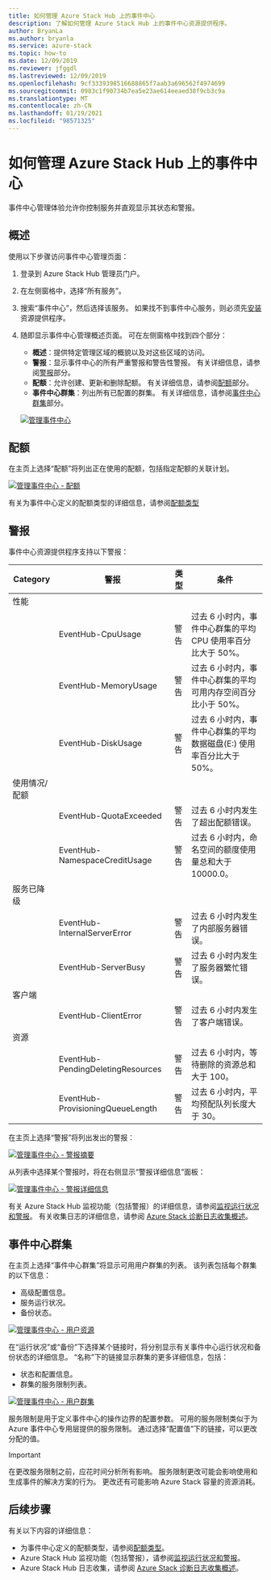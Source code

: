 ```yaml
---
title: 如何管理 Azure Stack Hub 上的事件中心
description: 了解如何管理 Azure Stack Hub 上的事件中心资源提供程序。
author: BryanLa
ms.author: bryanla
ms.service: azure-stack
ms.topic: how-to
ms.date: 12/09/2019
ms.reviewer: jfggdl
ms.lastreviewed: 12/09/2019
ms.openlocfilehash: 9cf3339398516688865f7aab3a696562f4974699
ms.sourcegitcommit: 0983c1f90734b7ea5e23ae614eeaed38f9cb3c9a
ms.translationtype: MT
ms.contentlocale: zh-CN
ms.lasthandoff: 01/19/2021
ms.locfileid: "98571325"
---
```

# <a name="how-to-manage-event-hubs-on-azure-stack-hub"></a>如何管理 Azure Stack Hub 上的事件中心

事件中心管理体验允许你控制服务并直观显示其状态和警报。 

## <a name="overview"></a>概述

使用以下步骤访问事件中心管理页面：

1. 登录到 Azure Stack Hub 管理员门户。
2. 在左侧窗格中，选择“所有服务”。
3. 搜索“事件中心”，然后选择该服务。 如果找不到事件中心服务，则必须先[安装](event-hubs-rp-install.md)资源提供程序。
4. 随即显示事件中心管理概述页面。 可在左侧窗格中找到四个部分：
   - **概述**：提供特定管理区域的概貌以及对这些区域的访问。
   - **警报**：显示事件中心的所有严重警报和警告性警报。 有关详细信息，请参阅[警报](#alerts)部分。
   - **配额**：允许创建、更新和删除配额。 有关详细信息，请参阅[配额](#quotas)部分。
   - **事件中心群集**：列出所有已配置的群集。 有关详细信息，请参阅[事件中心群集](#event-hubs-clusters)部分。

   [![管理事件中心](media/event-hubs-rp-manage/1-manage-event-hubs.png)](media/event-hubs-rp-manage/1-manage-event-hubs.png#lightbox)

## <a name="quotas"></a>配额

在主页上选择“配额”将列出正在使用的配额，包括指定配额的关联计划。 
 
[![管理事件中心 - 配额](media/event-hubs-rp-manage/3-quotas.png)](media/event-hubs-rp-manage/3-quotas.png#lightbox)

有关为事件中心定义的配额类型的详细信息，请参阅[配额类型](azure-stack-quota-types.md#event-hubs-quota-types)

## <a name="alerts"></a>警报

事件中心资源提供程序支持以下警报：
   
| Category | 警报 | 类型 | 条件 |
|----------|-------|------|-----------|
| 性能 | | | |
| | EventHub-CpuUsage | 警告 | 过去 6 小时内，事件中心群集的平均 CPU 使用率百分比大于 50%。 |
| | EventHub-MemoryUsage | 警告 | 过去 6 小时内，事件中心群集的平均可用内存空间百分比小于 50%。 |
| | EventHub-DiskUsage | 警告 | 过去 6 小时内，事件中心群集的平均数据磁盘(E:) 使用率百分比大于 50%。 |
| 使用情况/配额 | | | |
| | EventHub-QuotaExceeded | 警告 | 过去 6 小时内发生了超出配额错误。 |
| | EventHub-NamespaceCreditUsage | 警告 | 过去 6 小时内，命名空间的额度使用量总和大于 10000.0。 |
| 服务已降级 | | | |
| | EventHub-InternalServerError | 警告 | 过去 6 小时内发生了内部服务器错误。 |
| | EventHub-ServerBusy | 警告 | 过去 6 小时内发生了服务器繁忙错误。 |
| 客户端 | | | |
| | EventHub-ClientError | 警告 | 过去 6 小时内发生了客户端错误。 |
| 资源 | | | |
| | EventHub-PendingDeletingResources | 警告 | 过去 6 小时内，等待删除的资源总和大于 100。 |
| | EventHub-ProvisioningQueueLength | 警告 | 过去 6 小时内，平均预配队列长度大于 30。 |

在主页上选择“警报”将列出发出的警报：

[![管理事件中心 - 警报摘要](media/event-hubs-rp-manage/2-alerts-summary.png)](media/event-hubs-rp-manage/2-alerts-summary.png#lightbox)

从列表中选择某个警报时，将在右侧显示“警报详细信息”面板：

[![管理事件中心 - 警报详细信息](media/event-hubs-rp-manage/2-alerts-detail.png)](media/event-hubs-rp-manage/2-alerts-detail.png#lightbox)

有关 Azure Stack Hub 监视功能（包括警报）的详细信息，请参阅[监视运行状况和警报](azure-stack-monitor-health.md)。 有关收集日志的详细信息，请参阅 [Azure Stack 诊断日志收集概述](./diagnostic-log-collection.md)。

## <a name="event-hubs-clusters"></a>事件中心群集

在主页上选择“事件中心群集”将显示可用用户群集的列表。 该列表包括每个群集的以下信息：

- 高级配置信息。
- 服务运行状况。
- 备份状态。

[![管理事件中心 - 用户资源](media/event-hubs-rp-manage/4-user-resources.png)](media/event-hubs-rp-manage/4-user-resources.png#lightbox)

在“运行状况”或“备份”下选择某个链接时，将分别显示有关事件中心运行状况和备份状态的详细信息。 “名称”下的链接显示群集的更多详细信息，包括：
- 状态和配置信息。
- 群集的服务限制列表。

[![管理事件中心 - 用户群集](media/event-hubs-rp-manage/4-user-clusters.png)](media/event-hubs-rp-manage/4-user-clusters.png#lightbox)

服务限制是用于定义事件中心的操作边界的配置参数。 可用的服务限制类似于为 Azure 事件中心专用层提供的服务限制。 通过选择“配置值”下的链接，可以更改分配的值。

> [!IMPORTANT]
> 在更改服务限制之前，应花时间分析所有影响。 服务限制更改可能会影响使用和生成事件的解决方案的行为。 更改还有可能影响 Azure Stack 容量的资源消耗。

## <a name="next-steps"></a>后续步骤

有关以下内容的详细信息：

- 为事件中心定义的配额类型，请参阅[配额类型](azure-stack-quota-types.md#event-hubs-quota-types)。
- Azure Stack Hub 监视功能（包括警报），请参阅[监视运行状况和警报](azure-stack-monitor-health.md)。 
- Azure Stack Hub 日志收集，请参阅 [Azure Stack 诊断日志收集概述](./diagnostic-log-collection.md)。
